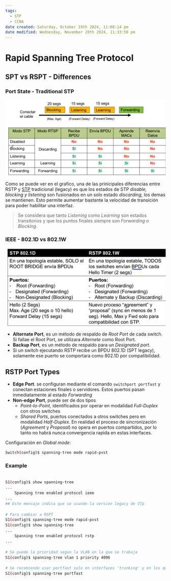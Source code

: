 ```yaml
---
tags:
  - STP
  - CCNA
date created: Saturday, October 19th 2024, 11:08:14 pm
date modified: Wednesday, November 20th 2024, 11:33:50 pm
---
```


# Rapid Spanning Tree Protocol
## SPT vs RSPT - Differences
### Port State - Traditional STP
![](../../_anexos_/Screenshot%20from%202024-01-04%2011-33-33.png)
Como se puede ver en el grafico, una de las prinicipales diferencias entre RSTP y [STP](Project/Networking/CCNA-notas/Spanning%20Tree%20Protocol/(LEGACY)%20STP/STP.md) tradicional (legacy) es que los estados de STP _disable, blocking y listening_ son fusionados en un solo estado _discarding_, los demas se mantienen.
Esto permite aumentar bastante la velocidad de transición para poder habilitar una interfaz.

> Se considera que tanto _Listening_ como _Learning_ son estados transitorios y que los puntos finales siempre son _Forwarding_ o _Blocking_.

### IEEE - 802.1D vs 802.1W
![](../../_anexos_/Screenshot%20from%202024-01-04%2011-42-23.png)
- **Alternate Port**, es un método de respaldo de _Root Port_ de cada switch. Si fallae el Root Port, se utilizara _Alternete_ como Root Port.
- **Backup Port**, es un método de respaldo para un _Designated port_.
- Si un switch ejecutando RSTP recibe un BPDU 802.1D (SPT legacy), solamente ese puerto se comportara como 802.1D por compatibilidad.


## RSTP Port Types
- **Edge Port**. se configuran mediante el comando `switchport portfast` y conectan estaciones finales o servidores. Estos puertos pasan inmediatamente al estado _Forwarding_
- **Non-edge Port**, puede ser de dos tipos
	- _Point-to-Point_, identificados por operar en modalidad _Full-Duplex_ con otros switches
	- _Shared Ports_, puertos conectados a otros switches pero en modalidad _Half-Duplex_. En realidad el proceso de sincronización (_Agreement_ y _Proposal_) no opera en puertos compartidos, por lo tanto no habrá nunca convergencia rapida en estas interfaces.

Configuración en _Global mode_:
``` bash
Switch(config)$ spanning-tree mode rapid-pvst
```

### Example
``` bash

S1(config)$ show spanning-tree
...
	Spanning tree enabled protocol ieee
...
## Este mensaje indica que se usando la version legacy de STp

# Para cambiar a RSPT
S1(config)$ spanning-tree mode rapid-pvst
S1(config)$ show spanning-tree
...
	Spanning tree enabled protocol rstp
...

# Se puede la prioridad segun la VLAN en la que se trabaja 
S1(config)$ spanning-tree vlan 1 priority 4096

# Se recomiendo usar portfast solo en interfaces 'trunking' y en los que conectan a host terminales
S1(config)$ spanning-tree portfast
```